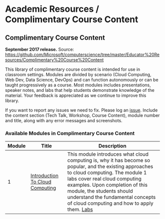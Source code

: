 # Academic Resources / Complimentary Course Content

## Complimentary Course Content

**September 2017 release.** Source: https://github.com/Microsoft/computerscience/tree/master/Educator%20Resources/Complimentary%20Course%20Content

This library of complimentary course content is intended for use in classroom settings. Modules are divided by scenario (Cloud Computing, Web Dev, Data Science, DevOps) and can function autonomously or can be taught progressively as a course. Most modules includes presentations, speaker notes, and labs that help students demonstrate knowledge of the material. Your feedback is appreciated as we continue to improve this library.

If you want to report any issues we need to fix. Please log an [issue](https://github.com/Microsoft/computerscience/issues). Include the content section (Tech Talk, Workshop, Course Content), module number and title, along with any error messages and screenshots.

### Available Modules in Complimentary Course Content

| Module | Title                                       | Description |
| ------ | ------------------------------------------- | ------------|
| 1      | [Introduction To Cloud Computing](/Module1) | This module introduces what cloud computing is, why it has become so popular, and the existing approaches to cloud computing. The module 1 labs cover real cloud computing examples. Upon completion of this module, the students should understand the fundamental concepts of cloud computing and how to apply them. [Labs](/Module1/Labs) |
